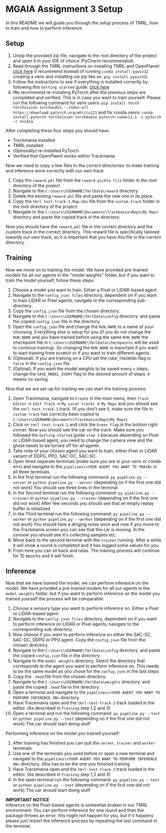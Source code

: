 # MGAIA Assignment 3 Setup
In this README we will guide you through the setup process of TMRL, how to train and how to perform inference


## Setup
1. Unzip the provided zip file, navigate to the root directory of the project and open it in your IDE of choice (PyCharm recommended).
2. Read through the TMRL instructions on installing TMRL and OpenPlanet: [click here](https://github.com/trackmania-rl/tmrl/blob/master/readme/Install.md) (I recommend instead of running ```conda install pywin32``` creating a venv and installing via pip like so: ```pip install pywin32```)
3. Follow the instructions to see if everything is installed correctly by following this `Getting started` guide: [click here](https://github.com/trackmania-rl/tmrl/blob/master/readme/get_started.md) 
4. We recommend re-installing PyTorch after the previous steps are completed and verified. This is in case you want to train yourself.
Please run the following command for venv users: ```pip install torch torchvision torchaudio --index-url https://download.pytorch.org/whl/cu121``` and for conda users: ```conda install pytorch torchvision torchaudio pytorch-cuda=12.1 -c pytorch -c nvidia```


After completing these four steps you should have:
- Trackmania installed
- TMRL installed
- (Optionally) re-installed PyTorch
- Verified that OpenPlaent works within Trackmania


Now we need to copy a few files to the correct directories: to make training and inference work correctly with our own track
1. Copy the `reward.pkl` file from the `reward pickle file` folder in the root directory of the project
2. Navigate to the `C:\Users\USERNAME\TmrlData\reward` directory.
3. Delete the existing `reward.pkl` file and paste the new one in its place.
4. Copy the `tmrl-test-track-1.Map.Gbx` file from the `custom track` folder in the root directory of the project
5. Navigate to the `C:\Users\USERNAME\Documents\Trackmania\Maps\My Maps` directory and paste the copied track in the directory.


Now you should have the `reward.pkl` file in the correct directory and the custom track in the correct directory. This reward file is specifically tailored towards
our own track, so it is important that you have this file in the correct directory.


## Training
Now we move on to training the model. We have provided pre-trained models for all our agents in the "model weights" folder, but if you want to train the model yourself, follow these steps:
1. Choose a model you want to train. Either a Pixel or LIDAR-based agent.
2. Navigate to the `config json files` directory, dependent on if you want to train LIDAR or Pixel agents, navigate to the corresponding sub-directory.
3. Copy the `config.json` file from the chosen directory.
4. Navigate to the `C:\Users\USERNAME\TmrlData\config` directory. and paste the copied `config.json` file in the directory.
5. Open the `config.json` file and change the `RUN_NAME` to a name of your choosing. Everything else is setup for you (if you do not change the `RUN_NAME` and you have trained before using the same `RUN_NAME` the checkpoint file in `C:\Users\USERNAME\TmrlData\checkpoints` will be used to continue training). So changing the `RUN_NAME` is important if you want to start training from scratch or if you want to train different agents.
6. (Optional): If you are training on a CPU set the `CUDA_TRAINING` flag to `false` in the `config.json` file
7. (Optinal): If you want the model weights to be saved every `x` steps, change the `SAVE_MODEL_EVERY` flag to the desired amount of steps, `0` means no saving.


Now that we are set-up for training we can start the training process:
1. Open Trackmania, navigate to `Create` in the main menu, then `Track Editor` -> `Edit Track` -> `My Local tracks` -> `My Maps` and you should see the `tmrl-test-track-1` track. (If you don't see it, make sure the file in `custom track` has correctly been copied to `C:\Users\USERNAME\Documents\Trackmania\Maps\My Maps`)
2. Click on `tmrl-test-track-1` and click the `Green Flag` in the bottom right corner. Now you should see the car on the track. Make sure you followed the `Getting started` guide `step 3` because depending on Pixel or LIDAR-based agent, you need to change the camera view and the ghost needs to be turned off for all agents.
3. Take note of your chosen agent you want to train, either Pixel or LIDAR variant of DDPG, PPO, SAC-DC, SAC-SC.
4. Open three separate terminals (make sure you are in your venv or conda env) and navigate to the `pipelines\<YOUR AGENT YOU WANT TO TRAIN>` in all three terminals.
5. In the first terminal run the following command: `py pipeline.py --server` or `python pipeline.py --server` (depending on if the first one did not work) You should see three lines in the terminal
6. In the Second terminal run the following command: `py pipeline.py --trainer` or `python pipeline.py --trainer` (depending on if the first one did not work) After few seconds you should see that an empty replay buffer is initialized
7. In the Third terminal run the following command: `py pipeline.py --worker` or `python pipeline.py --worker` (depending on if the first one did not work) You should here a dinging noise once and now if you move to the Trackmania screen you can see that the car is moving. In the console you should see it's collecting samples etc.
8. Move back to the second terminal with the `trainer` running. After a while it will show a round is completed and it has logged some values for you.
9. From here you can sit back and relax. The training process will continue for 10 epochs and it will finish.


## Inference
Now that we have trained the model, we can perform inference on the model. We have provided a pre-trained models for all our agents in the `model weights` folder, but if you want to perform inference on the model you trained yourself the process will be comparable:
1. Choose a sensory type you want to perform inference on. Either a Pixel or LIDAR-based agent.
2. Navigate to the `config json files` directory, dependent on if you want to perform inference on LIDAR or Pixel agents, navigate to the corresponding sub-directory.
3. Now choose if you want to perform inference on either the SAC-SC, SAC-DC, DDPG or PPO agent. Copy the `config.json` file from the chosen directory.
4. Navigate to the `C:\Users\USERNAME\TmrlData\config` directory. and paste the copied `config.json` file in the directory.
5. Navigate to the `model weights` directory. Select the directory that corresponds to the agent you want to perform inference on. This needs to be the same model as you chose for the `config.json` in the last steps
6. Copy the `.tmod` file from the chosen directory.
7. Navigate to the `C:\Users\USERNAME\TmrlData\weights` directory. and paste the copied `.tmod` file in the directory.
8. Open a terminal and navigate to the `pipelines\<YOUR AGENT YOU WANT TO PERFORM INFERENCE ON>` directory.
9. Have Trackmania open and the `tmrl-test-track-1` track loaded in the editor. (As described in ``Training`` step 1,2 and 3)
10. Open a terminal and run the following command: `py pipeline.py --test` or `python pipeline.py --test` (depending on if the first one did not work) The car should start doing stuff


Performing inference on the model you trained yourself:
1. After training has finished you can quit the `server`, `trainer` and `worker` terminals.
2. Use one of the terminals you used before or open a new terminal and navigate to the `pipelines\<YOUR AGENT YOU WANT TO PERFORM INFERENCE ON>` directory. (this has to be the one you finished training
3. Have Trackmania open and the `tmrl-test-track-1` track loaded in the editor. (As described in ``Training`` step 1,2 and 3)
4. In the open terminal run the following command: `py pipeline.py --test` or `python pipeline.py --test` (depending on if the first one did not work) The car should start doing stuff


**IMPORTANT NOTICE**  
Inference on the Pixel-based agents is somewhat broken in our TMRL environment. You can perform inference for one round and than the package throws an error. this might not
happen for you, but if it happens please just restart the inference process by repeating the last command in the terminal.
